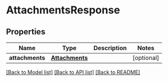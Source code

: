 
# AttachmentsResponse


## Properties
Name | Type | Description | Notes
------------ | ------------- | ------------- | -------------
**attachments** | [**Attachments**](Attachments.md) |  |  [optional]


[[Back to Model list]](../../README.md#documentation-for-models) [[Back to API list]](../../README.md#documentation-for-api-endpoints) [[Back to README]](../../README.md)


